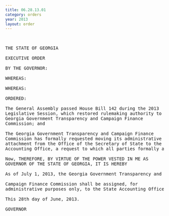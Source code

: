 ```yaml
---
title: 06.28.13.01
category: orders
year: 2013
layout: order
---
```


<pre> 

THE STATE OF GEORGIA

EXECUTIVE ORDER

BY THE GOVERNOR:

WHEREAS:

WHEREAS:

ORDERED:

The General Assembly passed House Bill 142 during the 2013
Legislative Session, which restored rulemaking authority to the
Georgia Government Transparency and Campaign Finance
Commission; and

The Georgia Government Transparency and Campaign Finance
Commission has formally requested moving its administrative
attachment from the Office of the Secretary of State to the State
Accounting Office, a request to which all parties formally agree.

Now, THEREFORE, BY VIRTUE OF THE POWER VESTED IN ME AS
GOVERNOR OF THE STATE OF GEORGIA, IT IS HEREBY

As of July 1, 2013, the Georgia Government Transparency and

Campaign Finance Commission shall be assigned, for
administrative purposes only, to the State Accounting Office.

This 28th day of June, 2013.

GOVERNOR

</pre>
